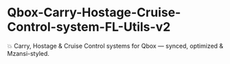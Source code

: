 # Qbox-Carry-Hostage-Cruise-Control-system-FL-Utils-v2
💥 Carry, Hostage &amp; Cruise Control systems for Qbox — synced, optimized &amp; Mzansi-styled.
